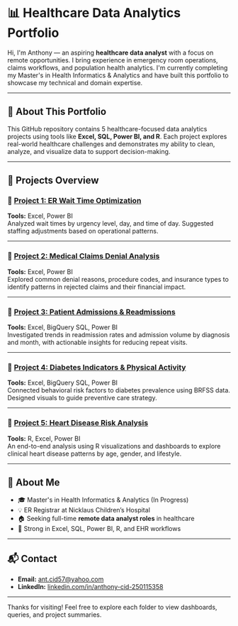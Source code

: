 # 📊 Healthcare Data Analytics Portfolio

Hi, I'm Anthony — an aspiring **healthcare data analyst** with a focus on remote opportunities. I bring experience in emergency room operations, claims workflows, and population health analytics. I'm currently completing my Master's in Health Informatics & Analytics and have built this portfolio to showcase my technical and domain expertise.

---

## 🧠 About This Portfolio

This GitHub repository contains 5 healthcare-focused data analytics projects using tools like **Excel, SQL, Power BI, and R**. Each project explores real-world healthcare challenges and demonstrates my ability to clean, analyze, and visualize data to support decision-making.

---

## 🧪 Projects Overview

### 🔹 [Project 1: ER Wait Time Optimization](./Project_1_ER_Wait_Time)
**Tools:** Excel, Power BI  
Analyzed wait times by urgency level, day, and time of day. Suggested staffing adjustments based on operational patterns.

---

### 🔹 [Project 2: Medical Claims Denial Analysis](./Project_2_Claims_Denial)
**Tools:** Excel, Power BI  
Explored common denial reasons, procedure codes, and insurance types to identify patterns in rejected claims and their financial impact.

---

### 🔹 [Project 3: Patient Admissions & Readmissions](./Project_3_Admissions_Readmissions)
**Tools:** Excel, BigQuery SQL, Power BI  
Investigated trends in readmission rates and admission volume by diagnosis and month, with actionable insights for reducing repeat visits.

---

### 🔹 [Project 4: Diabetes Indicators & Physical Activity](./Project_4_Diabetes_Indicators)
**Tools:** Excel, BigQuery SQL, Power BI  
Connected behavioral risk factors to diabetes prevalence using BRFSS data. Designed visuals to guide preventive care strategy.

---

### 🔹 [Project 5: Heart Disease Risk Analysis](./Project_5_Heart_Disease_Risk)
**Tools:** R, Excel, Power BI  
An end-to-end analysis using R visualizations and dashboards to explore clinical heart disease patterns by age, gender, and lifestyle.

---

## 💼 About Me

- 🎓 Master's in Health Informatics & Analytics (In Progress)
- 💡 ER Registrar at Nicklaus Children’s Hospital
- 🏠 Seeking full-time **remote data analyst roles** in healthcare
- 💼 Strong in Excel, SQL, Power BI, R, and EHR workflows

---

## 📬 Contact

- **Email:** ant.cid57@yahoo.com  
- **LinkedIn:** [linkedin.com/in/anthony-cid-250115358](https://www.linkedin.com/in/anthony-cid-250115358)

---

Thanks for visiting! Feel free to explore each folder to view dashboards, queries, and project summaries.

